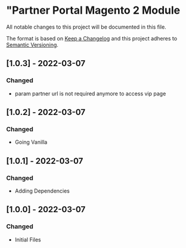 # "Partner Portal Magento 2 Module

All notable changes to this project will be documented in this file.

The format is based on [Keep a Changelog](http://keepachangelog.com/) and this project adheres to [Semantic Versioning](http://semver.org/).


## [1.0.3] - 2022-03-07
### Changed
- param partner url is not required anymore to access vip page

## [1.0.2] - 2022-03-07
### Changed
- Going Vanilla

## [1.0.1] - 2022-03-07
### Changed
- Adding Dependencies
 
## [1.0.0] - 2022-03-07
### Changed
- Initial Files


 
 

